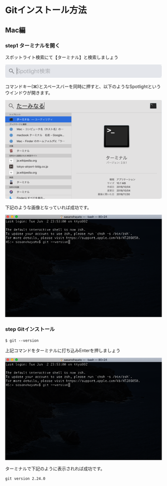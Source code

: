 # Gitインストール方法

## Mac編

### step1 ターミナルを開く

スポットライト検索にて【ターミナル】と検索しましょう

![](img/spotlite.png)

コマンドキー(⌘)とスペースバーを同時に押すと、以下のようなSpotlightというウインドウが開きます。

![](img/spot_ter.png)

下記のような画像となっていれば成功です。

![](img/ter_comf.png)

### step Gitインストール

```
$ git --version
```
上記コマンドをターミナルに打ち込みEnterを押しましょう

![](img/ter_comf.png)

ターミナルで下記のように表示されれば成功です。

```
git version 2.24.0
```

